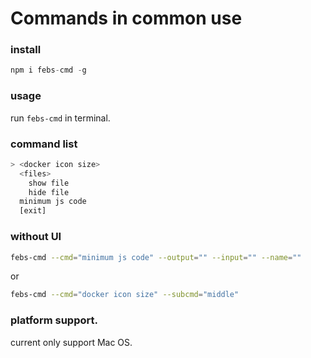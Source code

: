 # Commands in common use

### install
```js
npm i febs-cmd -g
```

### usage

run `febs-cmd` in terminal.

### command list

``` bash
> <docker icon size>
  <files>
    show file
    hide file
  minimum js code
  [exit]
```

### without UI

```bash
febs-cmd --cmd="minimum js code" --output="" --input="" --name=""
```
or

```bash
febs-cmd --cmd="docker icon size" --subcmd="middle"
```



### platform support.

current only support Mac OS.
